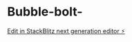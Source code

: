 # Bubble-bolt-

[Edit in StackBlitz next generation editor ⚡️](https://stackblitz.com/~/github.com/Hourie64/Bubble-bolt-)